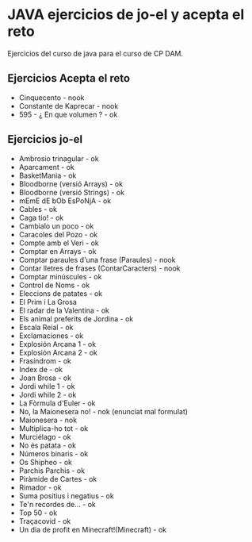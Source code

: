 # JAVA  ejercicios de jo-el y acepta el reto

Ejercicios del curso de java para el curso de CP DAM.

## Ejercicios Acepta el reto

- Cinquecento - nook
- Constante de Kaprecar - nook
- 595 - ¿ En que volumen ? - ok

## Ejercicios jo-el

- Ambrosio trinagular - ok
- Aparcament - ok
- BasketMania - ok
- Bloodborne (versió Arrays) - ok
- Bloodborne (versió Strings) - ok
- mEmE dE bOb EsPoNjA - ok
- Cables - ok
- Caga tio! - ok
- Cambialo un poco - ok
- Caracoles del Pozo - ok
- Compte amb el Veri - ok
- Comptar en Arrays - ok
- Comptar paraules d'una frase (Paraules) - nook
- Contar lletres de frases (ContarCaracters) - nook
- Comptar minúscules - ok
- Control de Noms - ok
- Eleccions de patates - ok
- El Prim i La Grosa
- El radar de la Valentina - ok
- Els animal preferits de Jordina - ok
- Escala Reial - ok
- Exclamaciones - ok
- Explosión Arcana 1 - ok
- Explosión Arcana 2 - ok
- Frasíndrom - ok
- Index de - ok
- Joan Brosa - ok
- Jordi while 1 - ok
- Jordi while 2 - ok
- La Fòrmula d'Euler - ok
- No, la Maionesera no! - nok (enunciat mal formulat)
- Maionesera - nok
- Multiplica-ho tot - ok
- Murciélago - ok
- No és patata - ok
- Números binaris - ok
- Os Shipheo - ok
- Parchis Parchis - ok
- Piràmide de Cartes - ok
- Rimador - ok
- Suma positius i negatius - ok
- Te'n recordes de... - ok
- Top 50 - ok
- Traçacovid - ok
- Un dia de profit en Minecraft!(Minecraft) - ok
